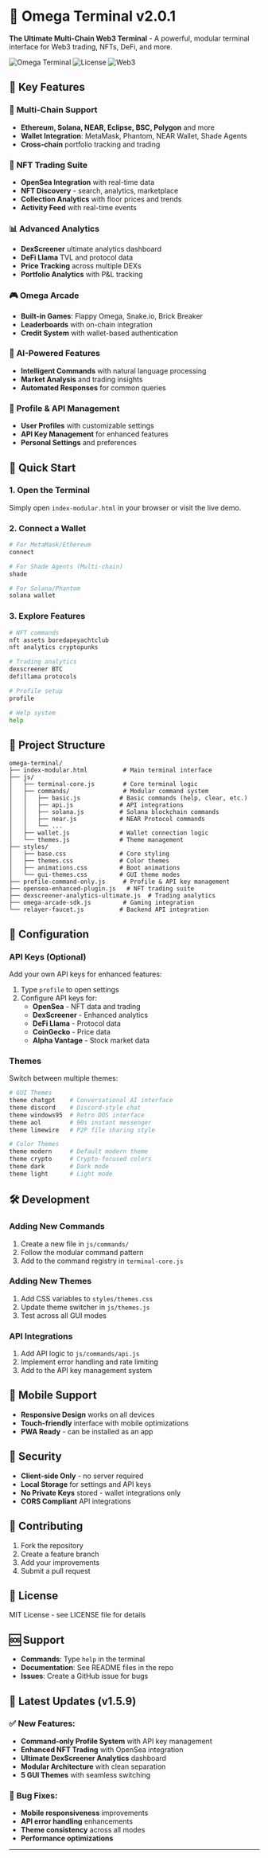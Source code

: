 # 🚀 Omega Terminal v2.0.1

**The Ultimate Multi-Chain Web3 Terminal** - A powerful, modular terminal interface for Web3 trading, NFTs, DeFi, and more.

![Omega Terminal](https://img.shields.io/badge/version-1.5.9-blue.svg) ![License](https://img.shields.io/badge/license-MIT-green.svg) ![Web3](https://img.shields.io/badge/Web3-Multi--Chain-purple.svg)


## 🎯 **Key Features**

### 🔗 **Multi-Chain Support**
- **Ethereum, Solana, NEAR, Eclipse, BSC, Polygon** and more
- **Wallet Integration**: MetaMask, Phantom, NEAR Wallet, Shade Agents
- **Cross-chain** portfolio tracking and trading

### 💎 **NFT Trading Suite**
- **OpenSea Integration** with real-time data
- **NFT Discovery** - search, analytics, marketplace
- **Collection Analytics** with floor prices and trends
- **Activity Feed** with real-time events

### 📊 **Advanced Analytics**
- **DexScreener** ultimate analytics dashboard
- **DeFi Llama** TVL and protocol data  
- **Price Tracking** across multiple DEXs
- **Portfolio Analytics** with P&L tracking

### 🎮 **Omega Arcade**
- **Built-in Games**: Flappy Omega, Snake.io, Brick Breaker
- **Leaderboards** with on-chain integration
- **Credit System** with wallet-based authentication

### 🤖 **AI-Powered Features**
- **Intelligent Commands** with natural language processing
- **Market Analysis** and trading insights
- **Automated Responses** for common queries

### 👤 **Profile & API Management**
- **User Profiles** with customizable settings
- **API Key Management** for enhanced features
- **Personal Settings** and preferences

## 🚀 **Quick Start**

### **1. Open the Terminal**
Simply open `index-modular.html` in your browser or visit the live demo.

### **2. Connect a Wallet**
```bash
# For MetaMask/Ethereum
connect

# For Shade Agents (Multi-chain)
shade

# For Solana/Phantom
solana wallet
```

### **3. Explore Features**
```bash
# NFT commands
nft assets boredapeyachtclub
nft analytics cryptopunks

# Trading analytics  
dexscreener BTC
defillama protocols

# Profile setup
profile

# Help system
help
```

## 📁 **Project Structure**

```
omega-terminal/
├── index-modular.html          # Main terminal interface
├── js/
│   ├── terminal-core.js        # Core terminal logic
│   ├── commands/               # Modular command system
│   │   ├── basic.js           # Basic commands (help, clear, etc.)
│   │   ├── api.js             # API integrations
│   │   ├── solana.js          # Solana blockchain commands
│   │   ├── near.js            # NEAR Protocol commands
│   │   └── ...
│   ├── wallet.js              # Wallet connection logic
│   └── themes.js              # Theme management
├── styles/
│   ├── base.css               # Core styling
│   ├── themes.css             # Color themes
│   ├── animations.css         # Boot animations
│   └── gui-themes.css         # GUI theme modes
├── profile-command-only.js     # Profile & API key management
├── opensea-enhanced-plugin.js   # NFT trading suite
├── dexscreener-analytics-ultimate.js  # Trading analytics
├── omega-arcade-sdk.js         # Gaming integration
└── relayer-faucet.js          # Backend API integration
```

## 🔧 **Configuration**

### **API Keys (Optional)**
Add your own API keys for enhanced features:

1. Type `profile` to open settings
2. Configure API keys for:
   - **OpenSea** - NFT data and trading
   - **DexScreener** - Enhanced analytics  
   - **DeFi Llama** - Protocol data
   - **CoinGecko** - Price data
   - **Alpha Vantage** - Stock market data

### **Themes**
Switch between multiple themes:
```bash
# GUI Themes
theme chatgpt    # Conversational AI interface
theme discord    # Discord-style chat
theme windows95  # Retro DOS interface
theme aol        # 90s instant messenger
theme limewire   # P2P file sharing style

# Color Themes  
theme modern     # Default modern theme
theme crypto     # Crypto-focused colors
theme dark       # Dark mode
theme light      # Light mode
```

## 🛠 **Development**

### **Adding New Commands**
1. Create a new file in `js/commands/`
2. Follow the modular command pattern
3. Add to the command registry in `terminal-core.js`

### **Adding New Themes**
1. Add CSS variables to `styles/themes.css`
2. Update theme switcher in `js/themes.js`
3. Test across all GUI modes

### **API Integrations**
1. Add API logic to `js/commands/api.js`
2. Implement error handling and rate limiting
3. Add to the API key management system

## 📱 **Mobile Support**
- **Responsive Design** works on all devices
- **Touch-friendly** interface with mobile optimizations
- **PWA Ready** - can be installed as an app

## 🔐 **Security**
- **Client-side Only** - no server required
- **Local Storage** for settings and API keys
- **No Private Keys** stored - wallet integrations only
- **CORS Compliant** API integrations

## 🤝 **Contributing**
1. Fork the repository
2. Create a feature branch
3. Add your improvements
4. Submit a pull request

## 📄 **License**
MIT License - see LICENSE file for details

## 🆘 **Support**
- **Commands**: Type `help` in the terminal
- **Documentation**: See README files in the repo
- **Issues**: Create a GitHub issue for bugs

## 🎉 **Latest Updates (v1.5.9)**

### ✅ **New Features:**
- **Command-only Profile System** with API key management
- **Enhanced NFT Trading** with OpenSea integration
- **Ultimate DexScreener Analytics** dashboard
- **Modular Architecture** with clean separation
- **5 GUI Themes** with seamless switching

### 🐛 **Bug Fixes:**
- **Mobile responsiveness** improvements
- **API error handling** enhancements  
- **Theme consistency** across all modes
- **Performance optimizations**

---


